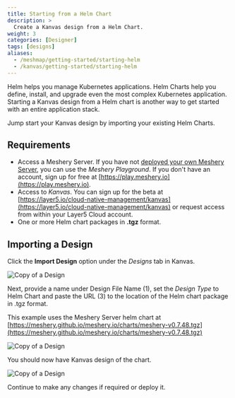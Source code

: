 ```yaml
---
title: Starting from a Helm Chart
description: >
  Create a Kanvas design from a Helm Chart.
weight: 3
categories: [Designer]
tags: [designs]
aliases:
  - /meshmap/getting-started/starting-helm
  - /kanvas/getting-started/starting-helm
---
```


Helm helps you manage Kubernetes applications. Helm Charts help you define, install, and upgrade even the most complex Kubernetes application.
Starting a Kanvas design from a Helm chart is another way to get started with an entire application stack.

Jump start your Kanvas design by importing your existing Helm Charts.

## Requirements

- Access a Meshery Server. If you have not [deployed your own Meshery Server](https://docs.meshery.io/installation), you can use the _Meshery Playground_. If you don't have an account, sign up for free at [https://play.meshery.io](https://play.meshery.io).
- Access to _Kanvas_. You can sign up for the beta at [https://layer5.io/cloud-native-management/kanvas](https://layer5.io/cloud-native-management/kanvas) or request access from within your Layer5 Cloud account.
- One or more Helm chart packages in **.tgz** format.

## Importing a Design

Click the **Import Design** option under the _Designs_ tab in Kanvas.

![Copy of a Design](/kanvas/getting-started/images/2024-04-18_18-01.png)

Next, provide a name under Design File Name (1), set the _Design Type_ to Helm Chart and paste the URL (3) to the location of the Helm chart package in .tgz format.

This example uses the Meshery Server helm chart at [https://meshery.github.io/meshery.io/charts/meshery-v0.7.48.tgz](https://meshery.github.io/meshery.io/charts/meshery-v0.7.48.tgz)

![Copy of a Design](/kanvas/getting-started/images/2024-04-18_18-04.png)

You should now have Kanvas design of the chart.

![Copy of a Design](/kanvas/getting-started/images/2024-04-18_18-10.png)

Continue to make any changes if required or deploy it.

